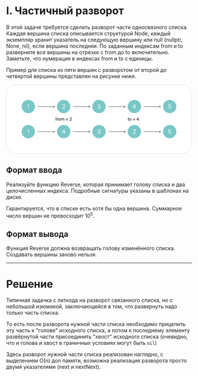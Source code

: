 # I. Частичный разворот

В этой задаче требуется сделать разворот части односвязного списка. Каждая вершина списка описывается структурой Node, каждый экземпляр хранит указатель на следующую вершину или null (nullptr, None, nil), если вершина последняя. По заданным индексам from и to разверните все вершины на отрезке с from до to включительно. Заметьте, что нумерация в индексах from и to с единицы.

Пример для списка из пяти вершин с разворотом от второй до четвертой вершины представлен на рисунке ниже.

![Example](https://raw.githubusercontent.com/SavchenkoIM/algo-training-go/main/yandex-free-algo-course/I/statement-image.png)

## Формат ввода

Реализуйте функцию Reverse, которая принимает голову списка и два целочисленных индекса. Подробные сигнатуры указаны в шаблонах на диске.

Гарантируется, что в списке есть хотя бы одна вершина. Суммарное число вершин не превосходит 10<sup>5</sup>.

## Формат вывода

Функция Reverse должна возвращать голову изменённого списка. Создавать вершины заново нельзя.

---
# Решение

Типичная задачка с литкода на разворот связанного списка, но с небольшой изюмикой, заключающейся в том, что развернуть надо только часть списка.

То есть после разворота нужной части списка необходимо прицепить эту часть к "голове" исходного списка, а потом к последнему элементу развёрнутой части присоединить "хвост" исходного списка (очевидно, что и голова и хвост в граничных условиях могут быть `nil`)

Здесь разворот нужной части списка реализован наглядно, с выделением O(n) доп памяти, возможна реализация разворота просто двумя указателями (next и nextNext).

